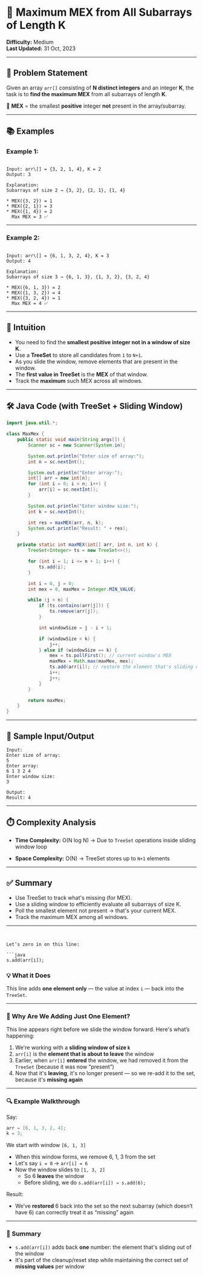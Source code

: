 
# 🚀 Maximum MEX from All Subarrays of Length K

**Difficulty:** Medium  
**Last Updated:** 31 Oct, 2023

---

## 🧩 Problem Statement

Given an array `arr[]` consisting of **N distinct integers** and an integer **K**, the task is to **find the maximum MEX** from all subarrays of length **K**.

📌 **MEX** = the smallest **positive** integer **not** present in the array/subarray.

---

## 📚 Examples

### Example 1:
```

Input: arr\[] = {3, 2, 1, 4}, K = 2
Output: 3

Explanation:
Subarrays of size 2 → {3, 2}, {2, 1}, {1, 4}

* MEX({3, 2}) = 1
* MEX({2, 1}) = 3
* MEX({1, 4}) = 2
  Max MEX = 3 ✅

```

---

### Example 2:
```

Input: arr\[] = {6, 1, 3, 2, 4}, K = 3
Output: 4

Explanation:
Subarrays of size 3 → {6, 1, 3}, {1, 3, 2}, {3, 2, 4}

* MEX({6, 1, 3}) = 2
* MEX({1, 3, 2}) = 4
* MEX({3, 2, 4}) = 1
  Max MEX = 4 ✅

````

---

## 🧠 Intuition

- You need to find the **smallest positive integer not in a window of size K**.
- Use a **TreeSet** to store all candidates from `1` to `N+1`.
- As you slide the window, remove elements that are present in the window.
- The **first value in TreeSet** is the **MEX** of that window.
- Track the **maximum** such MEX across all windows.

---

## 🛠️ Java Code (with TreeSet + Sliding Window)

```java
import java.util.*;

class MaxMex {
    public static void main(String args[]) {
        Scanner sc = new Scanner(System.in);

        System.out.println("Enter size of array:");
        int n = sc.nextInt();

        System.out.println("Enter array:");
        int[] arr = new int[n];
        for (int i = 0; i < n; i++) {
            arr[i] = sc.nextInt();
        }

        System.out.println("Enter window size:");
        int k = sc.nextInt();

        int res = maxMEX(arr, n, k);
        System.out.println("Result: " + res);
    }

    private static int maxMEX(int[] arr, int n, int k) {
        TreeSet<Integer> ts = new TreeSet<>();

        for (int i = 1; i <= n + 1; i++) {
            ts.add(i);
        }

        int i = 0, j = 0;
        int mex = 0, maxMex = Integer.MIN_VALUE;

        while (j < n) {
            if (ts.contains(arr[j])) {
                ts.remove(arr[j]);
            }

            int windowSize = j - i + 1;

            if (windowSize < k) {
                j++;
            } else if (windowSize == k) {
                mex = ts.pollFirst(); // current window's MEX
                maxMex = Math.max(maxMex, mex);
                ts.add(arr[i]); // restore the element that's sliding out
                i++;
                j++;
            }
        }

        return maxMex;
    }
}
````

---

## 🧪 Sample Input/Output

```
Input:
Enter size of array:
5
Enter array:
6 1 3 2 4
Enter window size:
3

Output:
Result: 4
```

---

## ⏱️ Complexity Analysis

* **Time Complexity:** O(N log N)
  → Due to `TreeSet` operations inside sliding window loop

* **Space Complexity:** O(N)
  → TreeSet stores up to `N+1` elements

---

## ✅ Summary

* Use TreeSet to track what's missing (for MEX).
* Use a sliding window to efficiently evaluate all subarrays of size K.
* Poll the smallest element not present → that's your current MEX.
* Track the maximum MEX among all windows.

---

```


Let’s zero in on this line:

```java
s.add(arr[i]);
```

### 💡 What it Does
This line adds **one element only** — the value at index `i` — back into the `TreeSet`.

---

### 🧠 Why Are We Adding Just One Element?

This line appears right before we slide the window forward. Here's what’s happening:

1. We're working with a **sliding window of size `k`**
2. `arr[i]` is the **element that is about to leave** the window
3. Earlier, when `arr[i]` **entered** the window, we had removed it from the `TreeSet` (because it was now “present”)
4. Now that it's **leaving**, it's no longer present — so we re-add it to the set, because it's **missing again**

---

### 🔍 Example Walkthrough

Say:

```java
arr = [6, 1, 3, 2, 4];
k = 3;
```

We start with window `[6, 1, 3]`  
- When this window forms, we remove 6, 1, 3 from the set  
- Let's say `i = 0` → `arr[i] = 6`  
- Now the window slides to `[1, 3, 2]`  
  - So 6 **leaves** the window  
  - Before sliding, we do `s.add(arr[i]) → s.add(6);`

Result:
- We’ve **restored** 6 back into the set so the next subarray (which doesn’t have 6) can correctly treat it as “missing” again

---

### 🧾 Summary

- `s.add(arr[i])` adds back **one** number: the element that's sliding out of the window
- It's part of the cleanup/reset step while maintaining the correct set of **missing values** per window










